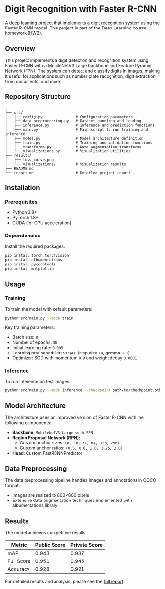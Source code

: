 # Digit Recognition with Faster R-CNN

A deep learning project that implements a digit recognition system using the Faster R-CNN model. This project is part of the Deep Learning course homework (HW2).

## Overview

This project implements a digit detection and recognition system using Faster R-CNN with a MobileNetV3 Large backbone and Feature Pyramid Network (FPN). The system can detect and classify digits in images, making it useful for applications such as number plate recognition, digit extraction from documents, and more.

## Repository Structure

```
.
├── src/
│   ├── config.py               # Configuration parameters
│   ├── data_preprocessing.py   # Dataset handling and loading
│   ├── inference.py            # Inference and prediction functions
│   ├── main.py                 # Main script to run training and inference
│   ├── model.py                # Model architecture definition
│   ├── train.py                # Training and validation functions
│   ├── transforms.py           # Data augmentation transforms
│   └── visualizations.py       # Visualization utilities
├── results/
│   ├── loss_curve.png
│   └── visualizations/         # Visualization results
├── README.md
└── report.md                   # Detailed project report
```

## Installation

### Prerequisites
- Python 3.8+
- PyTorch 1.8+
- CUDA (for GPU acceleration)

### Dependencies
Install the required packages:

```bash
pip install torch torchvision
pip install albumentations
pip install pycocotools
pip install matplotlib
```

## Usage

### Training

To train the model with default parameters:

```bash
python src/main.py --mode train
```

Key training parameters:
- Batch size: `8`
- Number of epochs: `30`
- Initial learning rate: `0.005`
- Learning rate scheduler: `StepLR` (step size `10`, gamma `0.1`)
- Optimizer: SGD with momentum `0.9` and weight decay `0.0001`

### Inference

To run inference on test images:

```bash
python src/main.py --mode inference --checkpoint path/to/checkpoint.pth
```

## Model Architecture

The architecture uses an improved version of Faster R-CNN with the following components:

- **Backbone**: `MobileNetV3 Large with FPN`
- **Region Proposal Network (RPN)**:
  - Custom anchor sizes: `(8, 16, 32, 64, 128, 256)`
  - Custom anchor ratios: `(0.5, 0.8, 1.0, 1.25, 2.0)`
- **Head**: Custom FastRCNNPredictor

## Data Preprocessing

The data preprocessing pipeline handles images and annotations in COCO format:
- Images are resized to 800×800 pixels
- Extensive data augmentation techniques implemented with albumentations library

## Results

The model achieves competitive results:

| Metric | Public Score | Private Score |
|--------|--------------|---------------|
| mAP    | 0.943        | 0.937         |
| F1-Score | 0.951      | 0.945         |
| Accuracy | 0.928      | 0.921         |

For detailed results and analysis, please see the [full report](report.md).
